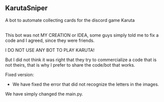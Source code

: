

<h2>KarutaSniper</h2>
A bot to automate collecting cards for the discord game Karuta<br><br>

This bot was not MY CREATION or IDEA, some guys simply told me to fix a code and I agreed, since they were friends.

I DO NOT USE ANY BOT TO PLAY KARUTA!

But I did not think it was right that they try to commercialize a code that is not theirs, that is why I prefer to share the code/bot that works.

Fixed version:
- We have fixed the error that did not recognize the letters in the images.

We have simply changed the main.py.</strong>
